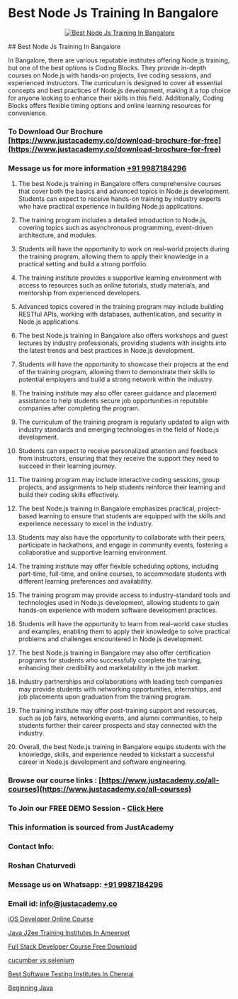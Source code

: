 # Best Node Js Training In Bangalore

<p align="center">
  <a href="https://justacademy.co/course-detail/node-js-training">
    <img src="https://justacademy.co/storage2/course_image/1676636994_course_image.webp" alt="Best Node Js Training In Bangalore">
  </a>
</p>
## Best Node Js Training In Bangalore

In Bangalore, there are various reputable institutes offering Node.js training, but one of the best options is Coding Blocks. They provide in-depth courses on Node.js with hands-on projects, live coding sessions, and experienced instructors. The curriculum is designed to cover all essential concepts and best practices of Node.js development, making it a top choice for anyone looking to enhance their skills in this field. Additionally, Coding Blocks offers flexible timing options and online learning resources for convenience.
### To Download Our Brochure [https://www.justacademy.co/download-brochure-for-free](https://www.justacademy.co/download-brochure-for-free)
### Message us for more information [+91 9987184296](https://api.whatsapp.com/send?phone=919987184296)
1) The best Node.js training in Bangalore offers comprehensive courses that cover both the basics and advanced topics in Node.js development. Students can expect to receive hands-on training by industry experts who have practical experience in building Node.js applications.

2) The training program includes a detailed introduction to Node.js, covering topics such as asynchronous programming, event-driven architecture, and modules.

3) Students will have the opportunity to work on real-world projects during the training program, allowing them to apply their knowledge in a practical setting and build a strong portfolio.

4) The training institute provides a supportive learning environment with access to resources such as online tutorials, study materials, and mentorship from experienced developers.

5) Advanced topics covered in the training program may include building RESTful APIs, working with databases, authentication, and security in Node.js applications.

6) The best Node.js training in Bangalore also offers workshops and guest lectures by industry professionals, providing students with insights into the latest trends and best practices in Node.js development.

7) Students will have the opportunity to showcase their projects at the end of the training program, allowing them to demonstrate their skills to potential employers and build a strong network within the industry.

8) The training institute may also offer career guidance and placement assistance to help students secure job opportunities in reputable companies after completing the program.

9) The curriculum of the training program is regularly updated to align with industry standards and emerging technologies in the field of Node.js development.

10) Students can expect to receive personalized attention and feedback from instructors, ensuring that they receive the support they need to succeed in their learning journey.

11) The training program may include interactive coding sessions, group projects, and assignments to help students reinforce their learning and build their coding skills effectively.

12) The best Node.js training in Bangalore emphasizes practical, project-based learning to ensure that students are equipped with the skills and experience necessary to excel in the industry.

13) Students may also have the opportunity to collaborate with their peers, participate in hackathons, and engage in community events, fostering a collaborative and supportive learning environment.

14) The training institute may offer flexible scheduling options, including part-time, full-time, and online courses, to accommodate students with different learning preferences and availability.

15) The training program may provide access to industry-standard tools and technologies used in Node.js development, allowing students to gain hands-on experience with modern software development practices.

16) Students will have the opportunity to learn from real-world case studies and examples, enabling them to apply their knowledge to solve practical problems and challenges encountered in Node.js development.

17) The best Node.js training in Bangalore may also offer certification programs for students who successfully complete the training, enhancing their credibility and marketability in the job market.

18) Industry partnerships and collaborations with leading tech companies may provide students with networking opportunities, internships, and job placements upon graduation from the training program.

19) The training institute may offer post-training support and resources, such as job fairs, networking events, and alumni communities, to help students further their career prospects and stay connected with the industry.

20) Overall, the best Node.js training in Bangalore equips students with the knowledge, skills, and experience needed to kickstart a successful career in Node.js development and software engineering.

### Browse our course links : [https://www.justacademy.co/all-courses](https://www.justacademy.co/all-courses) 
### To Join our FREE DEMO Session - [Click Here](https://www.justacademy.co/register-for-course-demo)


### This information is sourced from JustAcademy
### Contact Info:
### Roshan Chaturvedi
### Message us on Whatsapp: [+91 9987184296](https://api.whatsapp.com/send?phone=919987184296)
### Email id: [info@justacademy.co](mailto:info@justacademy.co)
                
[iOS Developer Online Course](0)

[Java J2ee Training Institutes In Ameerpet](https://www.linkedin.com/pulse/java-j2ee-training-institutes-ameerpet-justacademy-san-jose-l6b3e?trackingId=NVBFsXoIY9VxETzZxnIn%2Bw%3D%3D&lipi=urn%3Ali%3Apage%3Ad_flagship3_company_admin%3BEWeMkO%2BuSGSAlnCbMCSomw%3D%3D)

[Full Stack Developer Course Free Download](https://medium.com/@akanshapatil/full-stack-developer-course-free-download-1a4a457a3481)

[cucumber vs selenium](https://medium.com/@prempja40/cucumber-vs-selenium-abe5ebd1978b)

[Best Software Testing Institutes In Chennai](https://justacademyin.github.io/justacademy/best-software-testing-institutes-in-chennai)

[Beginning Java](https://justacademyin.github.io/justacademy/beginning-java)

